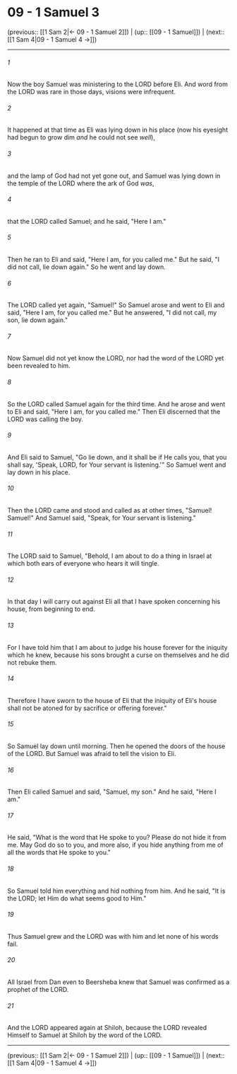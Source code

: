 # 09 - 1 Samuel 3

(previous:: [[1 Sam 2|← 09 - 1 Samuel 2]]) | (up:: [[09 - 1 Samuel]]) | (next:: [[1 Sam 4|09 - 1 Samuel 4 →]])

***


###### 1 
Now the boy Samuel was ministering to the LORD before Eli. And word from the LORD was rare in those days, visions were infrequent. 

###### 2 
It happened at that time as Eli was lying down in his place (now his eyesight had begun to grow dim _and_ he could not see _well_), 

###### 3 
and the lamp of God had not yet gone out, and Samuel was lying down in the temple of the LORD where the ark of God _was_, 

###### 4 
that the LORD called Samuel; and he said, "Here I am." 

###### 5 
Then he ran to Eli and said, "Here I am, for you called me." But he said, "I did not call, lie down again." So he went and lay down. 

###### 6 
The LORD called yet again, "Samuel!" So Samuel arose and went to Eli and said, "Here I am, for you called me." But he answered, "I did not call, my son, lie down again." 

###### 7 
Now Samuel did not yet know the LORD, nor had the word of the LORD yet been revealed to him. 

###### 8 
So the LORD called Samuel again for the third time. And he arose and went to Eli and said, "Here I am, for you called me." Then Eli discerned that the LORD was calling the boy. 

###### 9 
And Eli said to Samuel, "Go lie down, and it shall be if He calls you, that you shall say, 'Speak, LORD, for Your servant is listening.'" So Samuel went and lay down in his place. 

###### 10 
Then the LORD came and stood and called as at other times, "Samuel! Samuel!" And Samuel said, "Speak, for Your servant is listening." 

###### 11 
The LORD said to Samuel, "Behold, I am about to do a thing in Israel at which both ears of everyone who hears it will tingle. 

###### 12 
In that day I will carry out against Eli all that I have spoken concerning his house, from beginning to end. 

###### 13 
For I have told him that I am about to judge his house forever for the iniquity which he knew, because his sons brought a curse on themselves and he did not rebuke them. 

###### 14 
Therefore I have sworn to the house of Eli that the iniquity of Eli's house shall not be atoned for by sacrifice or offering forever." 

###### 15 
So Samuel lay down until morning. Then he opened the doors of the house of the LORD. But Samuel was afraid to tell the vision to Eli. 

###### 16 
Then Eli called Samuel and said, "Samuel, my son." And he said, "Here I am." 

###### 17 
He said, "What is the word that He spoke to you? Please do not hide it from me. May God do so to you, and more also, if you hide anything from me of all the words that He spoke to you." 

###### 18 
So Samuel told him everything and hid nothing from him. And he said, "It is the LORD; let Him do what seems good to Him." 

###### 19 
Thus Samuel grew and the LORD was with him and let none of his words fail. 

###### 20 
All Israel from Dan even to Beersheba knew that Samuel was confirmed as a prophet of the LORD. 

###### 21 
And the LORD appeared again at Shiloh, because the LORD revealed Himself to Samuel at Shiloh by the word of the LORD.

***

(previous:: [[1 Sam 2|← 09 - 1 Samuel 2]]) | (up:: [[09 - 1 Samuel]]) | (next:: [[1 Sam 4|09 - 1 Samuel 4 →]])
